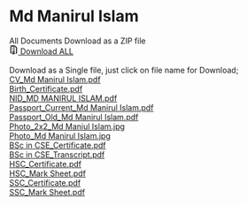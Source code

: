 # Md Manirul Islam
All Documents Download as a ZIP file
<br>
<a class="d-flex flex-items-center color-fg-default text-bold no-underline" rel="nofollow" data-hydro-click="{&quot;event_type&quot;:&quot;clone_or_download.click&quot;,&quot;payload&quot;:{&quot;feature_clicked&quot;:&quot;DOWNLOAD_ZIP&quot;,&quot;git_repository_type&quot;:&quot;REPOSITORY&quot;,&quot;repository_id&quot;:582068967,&quot;originating_url&quot;:&quot;https://github.com/moniruldipu/alldoc/tree/main&quot;,&quot;user_id&quot;:42475930}}" data-hydro-click-hmac="2babeb7c0af6dea39325075af59915ad38f158e8bdf6d328cbfb53225f30a0ad" data-ga-click="Repository, download zip, location:repo overview" data-open-app="link" href="/moniruldipu/alldoc/archive/refs/heads/main.zip">
    <svg aria-hidden="true" height="16" viewBox="0 0 16 16" version="1.1" width="16" data-view-component="true" class="octicon octicon-file-zip mr-2">
    <path fill-rule="evenodd" d="M3.5 1.75a.25.25 0 01.25-.25h3a.75.75 0 000 1.5h.5a.75.75 0 000-1.5h2.086a.25.25 0 01.177.073l2.914 2.914a.25.25 0 01.073.177v8.586a.25.25 0 01-.25.25h-.5a.75.75 0 000 1.5h.5A1.75 1.75 0 0014 13.25V4.664c0-.464-.184-.909-.513-1.237L10.573.513A1.75 1.75 0 009.336 0H3.75A1.75 1.75 0 002 1.75v11.5c0 .649.353 1.214.874 1.515a.75.75 0 10.752-1.298.25.25 0 01-.126-.217V1.75zM8.75 3a.75.75 0 000 1.5h.5a.75.75 0 000-1.5h-.5zM6 5.25a.75.75 0 01.75-.75h.5a.75.75 0 010 1.5h-.5A.75.75 0 016 5.25zm2 1.5A.75.75 0 018.75 6h.5a.75.75 0 010 1.5h-.5A.75.75 0 018 6.75zm-1.25.75a.75.75 0 000 1.5h.5a.75.75 0 000-1.5h-.5zM8 9.75A.75.75 0 018.75 9h.5a.75.75 0 010 1.5h-.5A.75.75 0 018 9.75zm-.75.75a1.75 1.75 0 00-1.75 1.75v3c0 .414.336.75.75.75h2.5a.75.75 0 00.75-.75v-3a1.75 1.75 0 00-1.75-1.75h-.5zM7 12.25a.25.25 0 01.25-.25h.5a.25.25 0 01.25.25v2.25H7v-2.25z"></path>
</svg>
    Download ALL
</a>
<br>
<br>
Download as a Single file, just click on file name for Download;
<br>
<a class="js-navigation-open Link--primary" title="CV_Md Manirul Islam.pdf" data-turbo-frame="repo-content-turbo-frame" href="/moniruldipu/alldoc/blob/main/CV_Md%20Manirul%20Islam.pdf">CV_Md Manirul Islam.pdf</a>
<br>
<a class="js-navigation-open Link--primary" title="Birth_Certificate.pdf" data-turbo-frame="repo-content-turbo-frame" href="/moniruldipu/alldoc/blob/main/Birth_Certificate.pdf">Birth_Certificate.pdf</a>
<br>
<a class="js-navigation-open Link--primary" title="NID_MD MANIRUL ISLAM.pdf" data-turbo-frame="repo-content-turbo-frame" href="/moniruldipu/alldoc/blob/main/NID_MD%20MANIRUL%20ISLAM.pdf">NID_MD MANIRUL ISLAM.pdf</a>
<br>
<a class="js-navigation-open Link--primary" title="Passport_Current_Md Manirul Islam.pdf" data-turbo-frame="repo-content-turbo-frame" href="/moniruldipu/alldoc/blob/main/Passport_Current_Md%20Manirul%20Islam.pdf">Passport_Current_Md Manirul Islam.pdf</a>
<br>
<a class="js-navigation-open Link--primary" title="Passport_Old_Md Manirul Islam.pdf" data-turbo-frame="repo-content-turbo-frame" href="/moniruldipu/alldoc/blob/main/Passport_Old_Md%20Manirul%20Islam.pdf">Passport_Old_Md Manirul Islam.pdf</a>
<br>
<a class="js-navigation-open Link--primary" title="Photo_2x2_Md Maniul Islam.jpg" data-turbo-frame="repo-content-turbo-frame" href="/moniruldipu/alldoc/blob/main/Photo_2x2_Md%20Maniul%20Islam.jpg">Photo_2x2_Md Maniul Islam.jpg</a>
<br>
<a class="js-navigation-open Link--primary" title="Photo_Md Manirul Islam.jpg" data-turbo-frame="repo-content-turbo-frame" href="/moniruldipu/alldoc/blob/main/Photo_Md%20Manirul%20Islam.jpg">Photo_Md Manirul Islam.jpg</a>
<br>
<a class="js-navigation-open Link--primary" title="BSc in CSE_Certificate.pdf" data-turbo-frame="repo-content-turbo-frame" href="/moniruldipu/alldoc/blob/main/BSc%20in%20CSE_Certificate.pdf">BSc in CSE_Certificate.pdf</a>
<br>
<a class="js-navigation-open Link--primary" title="BSc in CSE_Transcript.pdf" data-turbo-frame="repo-content-turbo-frame" href="/moniruldipu/alldoc/blob/main/BSc%20in%20CSE_Transcript.pdf">BSc in CSE_Transcript.pdf</a>
<br>
<a class="js-navigation-open Link--primary" title="HSC_Certificate.pdf" data-turbo-frame="repo-content-turbo-frame" href="/moniruldipu/alldoc/blob/main/HSC_Certificate.pdf">HSC_Certificate.pdf</a>
<br>
<a class="js-navigation-open Link--primary" title="HSC_Mark Sheet.pdf" data-turbo-frame="repo-content-turbo-frame" href="/moniruldipu/alldoc/blob/main/HSC_Mark%20Sheet.pdf">HSC_Mark Sheet.pdf</a>
<br>
<a class="js-navigation-open Link--primary" title="SSC_Certificate.pdf" data-turbo-frame="repo-content-turbo-frame" href="/moniruldipu/alldoc/blob/main/SSC_Certificate.pdf">SSC_Certificate.pdf</a>
<br>
<a class="js-navigation-open Link--primary" title="SSC_Mark Sheet.pdf" data-turbo-frame="repo-content-turbo-frame" href="/moniruldipu/alldoc/blob/main/SSC_Mark%20Sheet.pdf">SSC_Mark Sheet.pdf</a>
<br>
<br>
